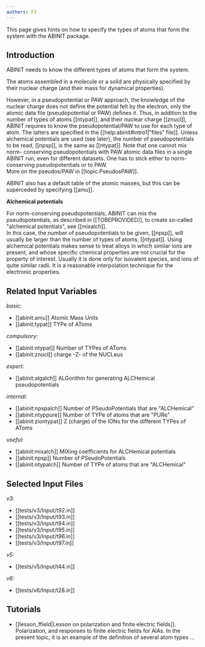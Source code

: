 ```yaml
---
authors: FJ
---
```


<!--
This file is automatically generated by mksite.py. All changes will be lost.
Change the input yaml files or the python code

-->
This page gives hints on how to specify the types of atoms that form the system with the ABINIT package.

## Introduction

ABINIT needs to know the different types of atoms that form the system.

The atoms assembled in a molecule or a solid are physically specified by their
nuclear charge (and their mass for dynamical properties).

However, in a pseudopotential or PAW approach, the knowledge of the nuclear
charge does not define the potential felt by the electron, only the atomic
data file (pseudopotential or PAW) defines it. Thus, in addition to the number
of types of atoms [[ntypat]], and their nuclear charge [[znucl]], ABINIT
requires to know the pseudopotential/PAW to use for each type of atom. The
latters are specified in the [[help:abinit#intro1|"files" file]]. Unless
alchemical potentials are used (see later), the number of pseudopotentials to
be read, [[npsp]], is the same as [[ntypat]]. Note that one cannot mix norm-
conserving pseudopotentials with PAW atomic data files in a single ABINIT run,
even for different datasets. One has to stick either to norm-conserving
pseudopotentials or to PAW.  
More on the pseudos/PAW in [[topic:PseudosPAW]].

ABINIT also has a default table of the atomic masses, but this can be
superceded by specifying [[amu]].

**Alchemical potentials**

For norm-conserving pseudopotentials, ABINIT can mix the pseudopotentials, as
described in [[TOBEPROVIDED]], to create so-called "alchemical potentials",
see [[mixalch]].  
In this case, the number of pseudopotentials to be given, [[npsp]], will
usually be larger than the number of types of atoms, [[ntypat]]. Using
alchemical potentials makes sense to treat alloys in which similar ions are
present, and whose specific chemical properties are not crucial for the
property of interest. Usually it is done only for isovalent species, and ions
of quite similar radii. It is a reasonable interpolation technique for the
electronic properties.



## Related Input Variables

*basic:*

- [[abinit:amu]]  Atomic Mass Units
- [[abinit:typat]]  TYPe of AToms
 
*compulsory:*

- [[abinit:ntypat]]  Number of TYPes of AToms
- [[abinit:znucl]]  charge -Z- of the NUCLeus
 
*expert:*

- [[abinit:algalch]]  ALGorithm for generating ALCHemical pseudopotentials
 
*internal:*

- [[abinit:npspalch]]  Number of PSeudoPotentials that are "ALCHemical"
- [[abinit:ntyppure]]  Number of TYPe of atoms that are "PURe"
- [[abinit:ziontypat]]  Z (charge) of the IONs for the different TYPes of AToms
 
*useful:*

- [[abinit:mixalch]]  MIXing coefficients for ALCHemical potentials
- [[abinit:npsp]]  Number of PSeudoPotentials
- [[abinit:ntypalch]]  Number of TYPe of atoms that are "ALCHemical"
 

## Selected Input Files

*v3:*

- [[tests/v3/Input/t92.in]]
- [[tests/v3/Input/t93.in]]
- [[tests/v3/Input/t94.in]]
- [[tests/v3/Input/t95.in]]
- [[tests/v3/Input/t96.in]]
- [[tests/v3/Input/t97.in]]
 
*v5:*

- [[tests/v5/Input/t44.in]]
 
*v6:*

- [[tests/v6/Input/t28.in]]
 

## Tutorials

* [[lesson_ffield|Lesson on polarization and finite electric fields]]. Polarization, and responses to finite electric fields for AlAs. In the present topic, it is an example of the definition of several atom types ... 

